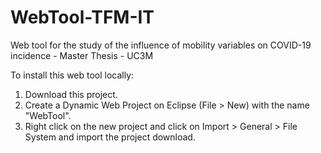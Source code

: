 # WebTool-TFM-IT
Web tool for the study of the influence of mobility variables on COVID-19 incidence - Master Thesis - UC3M

To install this web tool locally:
1. Download this project.
2. Create a Dynamic Web Project on Eclipse (File > New) with the name "WebTool".
3. Right click on the new project and click on Import > General > File System and import the project download.
